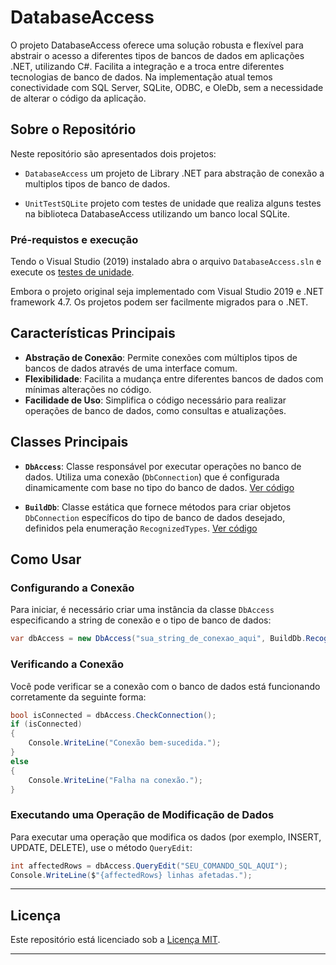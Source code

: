 # DatabaseAccess

O projeto DatabaseAccess oferece uma solução robusta e flexível para abstrair o acesso a diferentes tipos de bancos de dados em aplicações .NET, utilizando C#. Facilita a integração e a troca entre diferentes tecnologias de banco de dados. Na implementação atual temos conectividade com SQL Server, SQLite, ODBC, e OleDb, sem a necessidade de alterar o código da aplicação.

## Sobre o Repositório

Neste repositório são apresentados dois projetos:
- `DatabaseAccess` um projeto de Library .NET para abstração de conexão a multiplos tipos de banco de dados.

- `UnitTestSQLite` projeto com testes de unidade que realiza alguns testes na biblioteca DatabaseAccess utilizando um banco local SQLite.

### Pré-requistos e execução

Tendo o Visual Studio (2019) instalado abra o arquivo `DatabaseAccess.sln` e execute os [testes de unidade](./project/UnitTestSQLite/UnitTestSqlite.cs).

Embora o projeto original seja implementado com Visual Studio 2019 e .NET framework 4.7. Os projetos podem ser facilmente migrados para o .NET.

## Características Principais

- **Abstração de Conexão**: Permite conexões com múltiplos tipos de bancos de dados através de uma interface comum.
- **Flexibilidade**: Facilita a mudança entre diferentes bancos de dados com mínimas alterações no código.
- **Facilidade de Uso**: Simplifica o código necessário para realizar operações de banco de dados, como consultas e atualizações.

## Classes Principais

- **`DbAccess`**: Classe responsável por executar operações no banco de dados. Utiliza uma conexão (`DbConnection`) que é configurada dinamicamente com base no tipo do banco de dados. [Ver código](./project/DatabaseAccess/DbAccess.cs)

- **`BuildDb`**: Classe estática que fornece métodos para criar objetos `DbConnection` específicos do tipo de banco de dados desejado, definidos pela enumeração `RecognizedTypes`. [Ver código](./project/DatabaseAccess/BuildDb.cs)

## Como Usar

### Configurando a Conexão

Para iniciar, é necessário criar uma instância da classe `DbAccess` especificando a string de conexão e o tipo de banco de dados:

```csharp
var dbAccess = new DbAccess("sua_string_de_conexao_aqui", BuildDb.RecognizedTypes.SqlClient);
```

### Verificando a Conexão

Você pode verificar se a conexão com o banco de dados está funcionando corretamente da seguinte forma:

```csharp
bool isConnected = dbAccess.CheckConnection();
if (isConnected)
{
    Console.WriteLine("Conexão bem-sucedida.");
}
else
{
    Console.WriteLine("Falha na conexão.");
}
```

### Executando uma Operação de Modificação de Dados

Para executar uma operação que modifica os dados (por exemplo, INSERT, UPDATE, DELETE), use o método `QueryEdit`:

```csharp
int affectedRows = dbAccess.QueryEdit("SEU_COMANDO_SQL_AQUI");
Console.WriteLine($"{affectedRows} linhas afetadas.");
```

---


## Licença

Este repositório está licenciado sob a [Licença MIT](LICENSE).


---